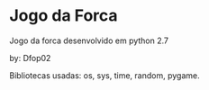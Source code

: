 # Jogo da Forca

Jogo da forca desenvolvido em python 2.7

by: Dfop02

Bibliotecas usadas:
      os,
      sys,
      time,
      random,
      pygame.
